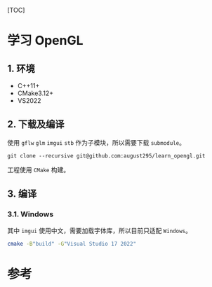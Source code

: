 [TOC]

# 学习 OpenGL



## 1. 环境

- C++11+
- CMake3.12+
- VS2022



## 2. 下载及编译

使用 `gflw` `glm` `imgui` `stb` 作为子模块，所以需要下载 `submodule`。

```
git clone --recursive git@github.com:august295/learn_opengl.git
```

工程使用 `CMake` 构建。



## 3. 编译

### 3.1. Windows

其中 `imgui` 使用中文，需要加载字体库，所以目前只适配 `Windows`。

```bash
cmake -B"build" -G"Visual Studio 17 2022"
```






# 参考

